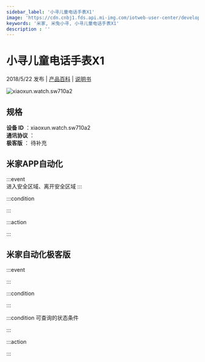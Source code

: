 ```yaml
---
sidebar_label: '小寻儿童电话手表X1'
image: 'https://cdn.cnbj1.fds.api.mi-img.com/iotweb-user-center/developer_1678870889818VsvN6gh7.png?GalaxyAccessKeyId=AKVGLQWBOVIRQ3XLEW&Expires=9223372036854775807&Signature=m2GXNr6ynSU3iwUAp4KsJqrIVpc='
keywords: '米家, 米兔小寻, 小寻儿童电话手表X1'
description : ''
---
```

# 小寻儿童电话手表X1

2018/5/22 发布 | [产品百科](https://home.mi.com/webapp/content/baike/product/index.html?model=xiaoxun.watch.sw710a2/) | [说明书](https://home.mi.com/views/introduction.html?model=xiaoxun.watch.sw710a2&region=cn)

![xiaoxun.watch.sw710a2](https://cdn.cnbj1.fds.api.mi-img.com/iotweb-user-center/developer_1678870889818VsvN6gh7.png?GalaxyAccessKeyId=AKVGLQWBOVIRQ3XLEW&Expires=9223372036854775807&Signature=m2GXNr6ynSU3iwUAp4KsJqrIVpc=)

## 规格  
> 
**设备 ID** ：xiaoxun.watch.sw710a2  
**通讯协议** ：  
**极客版**  ： 待补充 


## 米家APP自动化  

:::event  
进入安全区域、离开安全区域
:::

:::condition  

:::

:::action   

:::

## 米家自动化极客版  

:::event  

:::

:::condition  

:::

:::condition 可查询的状态条件  

:::

:::action  

:::

        
